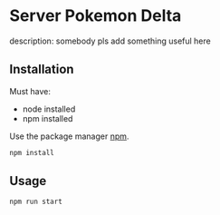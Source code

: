 # Server Pokemon Delta

description: somebody pls add something useful here 
## Installation

Must have:
* node installed
* npm installed

Use the package manager [npm](https://www.npmjs.com/).

```bash
npm install
```

## Usage

```bash
npm run start
```
